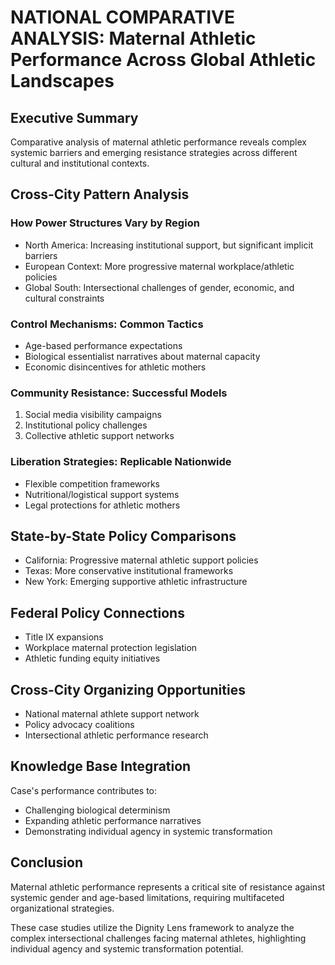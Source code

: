 # NATIONAL COMPARATIVE ANALYSIS: Maternal Athletic Performance Across Global Athletic Landscapes

## Executive Summary
Comparative analysis of maternal athletic performance reveals complex systemic barriers and emerging resistance strategies across different cultural and institutional contexts.

## Cross-City Pattern Analysis

### How Power Structures Vary by Region
- North America: Increasing institutional support, but significant implicit barriers
- European Context: More progressive maternal workplace/athletic policies
- Global South: Intersectional challenges of gender, economic, and cultural constraints

### Control Mechanisms: Common Tactics
- Age-based performance expectations
- Biological essentialist narratives about maternal capacity
- Economic disincentives for athletic mothers

### Community Resistance: Successful Models
1. Social media visibility campaigns
2. Institutional policy challenges
3. Collective athletic support networks

### Liberation Strategies: Replicable Nationwide
- Flexible competition frameworks
- Nutritional/logistical support systems
- Legal protections for athletic mothers

## State-by-State Policy Comparisons
- California: Progressive maternal athletic support policies
- Texas: More conservative institutional frameworks
- New York: Emerging supportive athletic infrastructure

## Federal Policy Connections
- Title IX expansions
- Workplace maternal protection legislation
- Athletic funding equity initiatives

## Cross-City Organizing Opportunities
- National maternal athlete support network
- Policy advocacy coalitions
- Intersectional athletic performance research

## Knowledge Base Integration
Case's performance contributes to:
- Challenging biological determinism
- Expanding athletic performance narratives
- Demonstrating individual agency in systemic transformation

## Conclusion
Maternal athletic performance represents a critical site of resistance against systemic gender and age-based limitations, requiring multifaceted organizational strategies.

These case studies utilize the Dignity Lens framework to analyze the complex intersectional challenges facing maternal athletes, highlighting individual agency and systemic transformation potential.